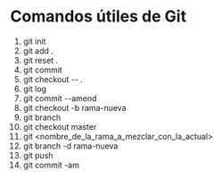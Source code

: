 # Comandos útiles de Git

1. git init
2. git add .
3. git reset .
4. git commit
5. git checkout -- .
6. git log
7. git commit --amend
8. git checkout -b rama-nueva
9. git branch
10. git checkout master
11. git <nombre_de_la_rama_a_mezclar_con_la_actual>
12. git branch -d rama-nueva
13. git push
14. git commit -am